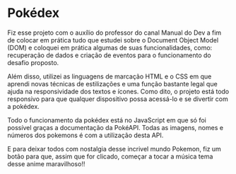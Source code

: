 # Pokédex

Fiz esse projeto com o auxílio do professor do canal Manual do Dev a fim de colocar em prática tudo que estudei sobre o Document Object Model (DOM) 
e coloquei em prática algumas de suas funcionalidades, como: recuperação de dados e criação de eventos para o funcionamento do desafio proposto. 

Além disso, utilizei as linguagens de marcação HTML e o CSS em que aprendi novas técnicas de estilizações e uma função bastante legal que ajuda na 
responsividade dos textos e ícones. Como dito, o projeto está todo responsivo para que qualquer dispositivo possa acessá-lo e se divertir com a pokédex.

Todo o funcionamento da pokédex está no JavaScript em que só foi possível graças a documentação da PokéAPI. Todas as imagens, nomes e números dos pokemons é com 
a utilização desta API. 

E para deixar todos com nostalgia desse incrivel mundo Pokemon, fiz um botão para que, assim que for clicado, começar a tocar a música tema desse anime maravilhoso!!



